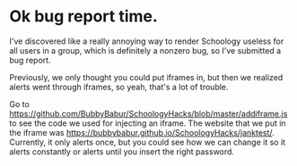 # Ok bug report time.

I've discovered like a really annoying way to render Schoology useless for all users in a group, which is definitely a nonzero bug, so I've submitted a bug report.

Previously, we only thought you could put iframes in, but then we realized alerts went through iframes, so yeah, that's a lot of trouble.

Go to https://github.com/BubbyBabur/SchoologyHacks/blob/master/addiframe.js to see the code we used for injecting an iframe.
The website that we put in the iframe was https://bubbybabur.github.io/SchoologyHacks/janktest/. Currently, it only alerts once, but you could see how we can change it so it alerts constantly or alerts until you insert the right password.
